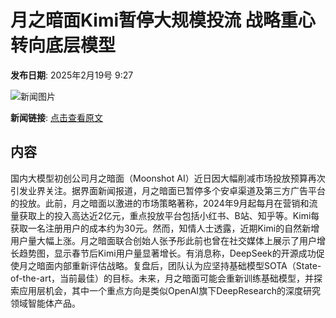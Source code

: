 # 月之暗面Kimi暂停大规模投流 战略重心转向底层模型

**发布日期**: 2025年2月19号 9:27

![新闻图片](https://pic.chinaz.com/picmap/202405240907574564_1.jpg)

**新闻链接**: [点击查看原文](https://www.aibase.com/zh/news/15491)

## 内容

国内大模型初创公司月之暗面（Moonshot AI）近日因大幅削减市场投放预算再次引发业界关注。据界面新闻报道，月之暗面已暂停多个安卓渠道及第三方广告平台的投放。此前，月之暗面以激进的市场策略著称，2024年9月起每月在营销和流量获取上的投入高达近2亿元，重点投放平台包括小红书、B站、知乎等。Kimi每获取一名注册用户的成本约为30元。然而，知情人士透露，近期Kimi的自然新增用户量大幅上涨。月之暗面联合创始人张予彤此前也曾在社交媒体上展示了用户增长趋势图，显示春节后Kimi用户量显著增长。有消息称，DeepSeek的开源成功促使月之暗面内部重新评估战略。复盘后，团队认为应坚持基础模型SOTA（State-of-the-art，当前最佳）的目标。未来，月之暗面可能会重新训练基础模型，并探索应用层机会，其中一个重点方向是类似OpenAI旗下DeepResearch的深度研究领域智能体产品。
